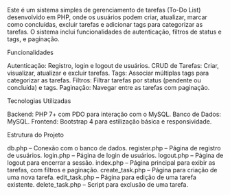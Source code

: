 Este é um sistema simples de gerenciamento de tarefas (To-Do List) desenvolvido em PHP, onde os usuários podem criar, atualizar, marcar como concluídas, excluir tarefas e adicionar tags para categorizar as tarefas. O sistema inclui funcionalidades de autenticação, filtros de status e tags, e paginação.

Funcionalidades

Autenticação: Registro, login e logout de usuários.
CRUD de Tarefas: Criar, visualizar, atualizar e excluir tarefas.
Tags: Associar múltiplas tags para categorizar as tarefas.
Filtros: Filtrar tarefas por status (pendente ou concluída) e tags.
Paginação: Navegar entre as tarefas com paginação.

Tecnologias Utilizadas

Backend: PHP 7+ com PDO para interação com o MySQL.
Banco de Dados: MySQL.
Frontend: Bootstrap 4 para estilização básica e responsividade.

Estrutura do Projeto

db.php – Conexão com o banco de dados.
register.php – Página de registro de usuários.
login.php – Página de login de usuários.
logout.php – Página de logout para encerrar a sessão.
index.php – Página principal para exibir as tarefas, com filtros e paginação.
create_task.php – Página para criação de uma nova tarefa.
edit_task.php – Página para edição de uma tarefa existente.
delete_task.php – Script para exclusão de uma tarefa.
